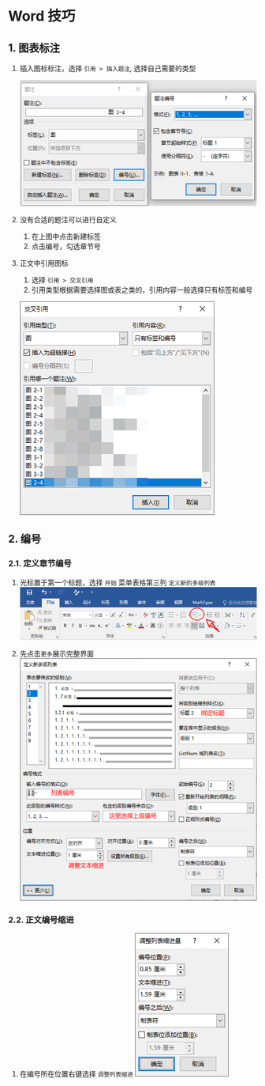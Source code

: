 # Word 技巧

## 1. 图表标注

1. 插入图标标注，选择 `引用 > 插入题注`, 选择自己需要的类型

    ![图 1](../images/2022-03-17_18.png)  

2. 没有合适的题注可以进行自定义
   1. 在上图中点击新建标签
   2. 点击编号，勾选章节号

3. 正文中引用图标
   1. 选择 `引用 > 交叉引用`
   2. 引用类型根据需要选择图或表之类的，引用内容一般选择只有标签和编号

    ![图 2](../images/2022-03-17_67.png)  

## 2. 编号

### 2.1. 定义章节编号

1. 光标置于第一个标题，选择 `开始` 菜单表格第三列 `定义新的多级列表`
    ![图 3](../images/2022-03-17_1.png)  

2. 先点击`更多`展示完整界面
    ![图 4](../images/2022-03-17_80.png)  

### 2.2. 正文编号缩进

1. 在编号所在位置右键选择 `调整列表缩进`
   ![图 5](../images/2022-03-17_14.png)  
